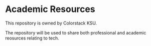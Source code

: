 # Academic Resources

This repository is owned by Colorstack KSU.

The repository will be used to share both professional and academic reosurces relating to tech.

